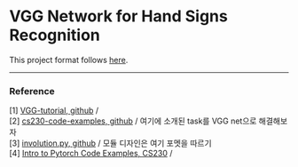 # VGG Network for Hand Signs Recognition 

This project format follows [here](https://github.com/cs230-stanford/cs230-code-examples/tree/master/pytorch/vision).

















***

### Reference 

[1] [VGG-tutorial, github](https://github.com/DoranLyong/VGG-tutorial/blob/main/VGG_pytorch/models.py) / <br/>
[2] [cs230-code-examples, github](https://github.com/cs230-stanford/cs230-code-examples/tree/master/pytorch/vision) / 여기에 소개된 task를 VGG net으로 해결해보자 <br/>
[3] [involution.py, github](https://github.com/DoranLyong/Awesome_Tensor_Architecture/blob/main/Vision/tutorial01_Involution/models/involution.py) / 모듈 디자인은 여기 포멧을 따르기 <br/>
[4] [Intro to Pytorch Code Examples, CS230](https://cs230.stanford.edu/blog/pytorch/) / 
